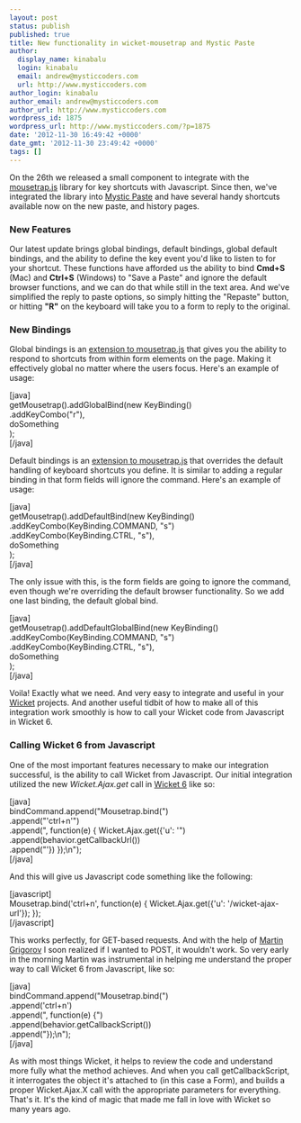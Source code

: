 ```yaml
---
layout: post
status: publish
published: true
title: New functionality in wicket-mousetrap and Mystic Paste
author:
  display_name: kinabalu
  login: kinabalu
  email: andrew@mysticcoders.com
  url: http://www.mysticcoders.com
author_login: kinabalu
author_email: andrew@mysticcoders.com
author_url: http://www.mysticcoders.com
wordpress_id: 1875
wordpress_url: http://www.mysticcoders.com/?p=1875
date: '2012-11-30 16:49:42 +0000'
date_gmt: '2012-11-30 23:49:42 +0000'
tags: []
---
```

<p>On the 26th we released a small component to integrate with the <a href="http://craig.is/killing/mice">mousetrap.js</a> library for key shortcuts with Javascript.  Since then, we've integrated the library into <a href="http://mysticpaste.com">Mystic Paste</a> and have several handy shortcuts available now on the new paste, and history pages.</p>
<h3>New Features</h3>
<p>Our latest update brings global bindings, default bindings, global default bindings, and the ability to define the key event you'd like to listen to for your shortcut.  These functions have afforded us the ability to bind <strong>Cmd+S</strong> (Mac) and <strong>Ctrl+S</strong> (Windows) to "Save a Paste" and ignore the default browser functions, and we can do that while still in the text area.  And we've simplified the reply to paste options, so simply hitting the "Repaste" button, or hitting <strong>"R"</strong> on the keyboard will take you to a form to reply to the original.</p>
<h3>New Bindings</h3>
<p>Global bindings is an <a href="https://gist.github.com/3885446">extension to mousetrap.js</a> that gives you the ability to respond to shortcuts from within form elements on the page.  Making it effectively global no matter where the users focus.  Here's an example of usage:</p>
<p>[java]<br />
getMousetrap().addGlobalBind(new KeyBinding()<br />
    .addKeyCombo(&quot;r&quot;),<br />
    doSomething<br />
);<br />
[/java]</p>
<p>Default bindings is an <a href="https://gist.github.com/3885446">extension to mousetrap.js</a> that overrides the default handling of keyboard shortcuts you define.  It is similar to adding a regular binding in that form fields will ignore the command.  Here's an example of usage:</p>
<p>[java]<br />
getMousetrap().addDefaultBind(new KeyBinding()<br />
    .addKeyCombo(KeyBinding.COMMAND, &quot;s&quot;)<br />
    .addKeyCombo(KeyBinding.CTRL, &quot;s&quot;),<br />
    doSomething<br />
);<br />
[/java]</p>
<p>The only issue with this, is the form fields are going to ignore the command, even though we're overriding the default browser functionality.  So we add one last binding, the default global bind.</p>
<p>[java]<br />
getMousetrap().addDefaultGlobalBind(new KeyBinding()<br />
    .addKeyCombo(KeyBinding.COMMAND, &quot;s&quot;)<br />
    .addKeyCombo(KeyBinding.CTRL, &quot;s&quot;),<br />
    doSomething<br />
);<br />
[/java]</p>
<p>Voila!  Exactly what we need.  And very easy to integrate and useful in your <a href="http://wicket.apache.org">Wicket</a> projects.  And another useful tidbit of how to make all of this integration work smoothly is how to call your Wicket code from Javascript in Wicket 6.</p>
<h3>Calling Wicket 6 from Javascript</h3>
<p>One of the most important features necessary to make our integration successful, is the ability to call Wicket from Javascript.  Our initial integration utilized the new <em>Wicket.Ajax.get</em> call in <a href="http://wicket.apache.org">Wicket 6</a> like so:</p>
<p>[java]<br />
bindCommand.append(&quot;Mousetrap.bind(&quot;)<br />
    .append(&quot;'ctrl+n'&quot;)<br />
    .append(&quot;, function(e) { Wicket.Ajax.get({'u': '&quot;)<br />
    .append(behavior.getCallbackUrl())<br />
    .append(&quot;'}) });\n&quot;);<br />
[/java]</p>
<p>And this will give us Javascript code something like the following:</p>
<p>[javascript]<br />
    Mousetrap.bind('ctrl+n', function(e) { Wicket.Ajax.get({'u': '/wicket-ajax-url'}); });<br />
[/javascript]</p>
<p>This works perfectly, for GET-based requests.  And with the help of <a href="https://github.com/martin-g">Martin Grigorov</a> I soon realized if I wanted to POST, it wouldn't work.  So very early in the morning Martin was instrumental in helping me understand the proper way to call Wicket 6 from Javascript, like so:</p>
<p>[java]<br />
bindCommand.append(&quot;Mousetrap.bind(&quot;)<br />
    .append('ctrl+n')<br />
    .append(&quot;, function(e) {&quot;)<br />
    .append(behavior.getCallbackScript())<br />
    .append(&quot;});\n&quot;);<br />
[/java]</p>
<p>As with most things Wicket, it helps to review the code and understand more fully what the method achieves.  And when you call getCallbackScript, it interrogates the object it's attached to (in this case a Form), and builds a proper Wicket.Ajax.X call with the appropriate parameters for everything.  That's it.  It's the kind of magic that made me fall in love with Wicket so many years ago.</p>

